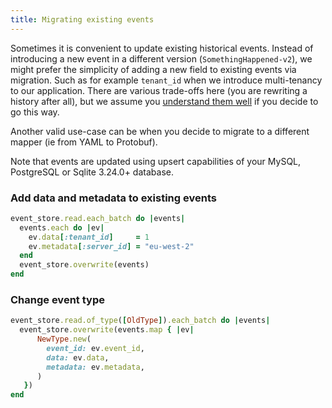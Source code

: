 ```yaml
---
title: Migrating existing events
---
```


Sometimes it is convenient to update existing historical events. Instead of introducing a new event in a different version (`SomethingHappened-v2`), we might prefer the simplicity of adding a new field to existing events via migration. Such as for example `tenant_id` when we introduce multi-tenancy to our application. There are various trade-offs here (you are rewriting a history after all), but we assume you [understand them well](https://leanpub.com/esversioning/read#leanpub-auto-immutability) if you decide to go this way.

Another valid use-case can be when you decide to migrate to a different mapper (ie from YAML to Protobuf).

Note that events are updated using upsert capabilities of your MySQL, PostgreSQL or Sqlite 3.24.0+ database.

### Add data and metadata to existing events

```ruby
event_store.read.each_batch do |events|
  events.each do |ev|
    ev.data[:tenant_id]     = 1
    ev.metadata[:server_id] = "eu-west-2"
  end
  event_store.overwrite(events)
end
```

### Change event type

```ruby
event_store.read.of_type([OldType]).each_batch do |events|
  event_store.overwrite(events.map { |ev|
      NewType.new(
        event_id: ev.event_id,
        data: ev.data,
        metadata: ev.metadata,
      )
   })
end
```
